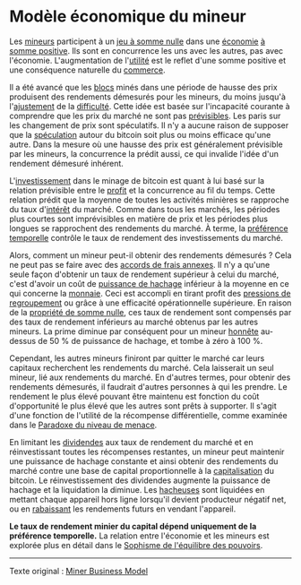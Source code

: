 Modèle économique du mineur
===========================

Les [mineurs](ch101-glossary.md#mineur) participent à un [jeu à somme nulle](https://fr.wikipedia.org/wiki/Jeu_%C3%A0_somme_nulle) dans une [économie](ch101-glossary.md#économie) [à somme positive](https://fr.wikipedia.org/wiki/Gagnant-gagnant). Ils sont en concurrence les uns avec les autres, pas avec l'économie. L'augmentation de l'[utilité](ch101-glossary.md#utilité) est le reflet d'une somme positive et une conséquence naturelle du [commerce](ch101-glossary.md#commerce).

Il a été avancé que les [blocs](ch101-glossary.md#bloc) minés dans une période de hausse des prix produisent des rendements démesurés pour les mineurs, du moins jusqu'à l'[ajustement](ch101-glossary.md#ajustement) de la [difficulté](ch101-glossary.md#difficulté). Cette idée est basée sur l'incapacité courante à comprendre que les prix du marché ne sont pas [prévisibles](https://fr.wikipedia.org/wiki/Th%C3%A9orie_du_chaos). Les paris sur les changement de prix sont spéculatifs. Il n'y a aucune raison de supposer que la [spéculation](ch101-glossary.md#spéculer) autour du bitcoin soit plus ou moins efficace qu'une autre. Dans la mesure où une hausse des prix est généralement prévisible par les mineurs, la concurrence la prédit aussi, ce qui invalide l'idée d'un rendement démesuré inhérent.

L'[investissement](ch101-glossary.md#prêter) dans le minage de bitcoin est quant à lui basé sur la relation prévisible entre le [profit](ch101-glossary.md#profit) et la concurrence au fil du temps. Cette relation prédit que la moyenne de toutes les activités minières se rapproche du taux d'[intérêt](ch101-glossary.md#intérêt) du marché. Comme dans tous les marchés, les périodes plus courtes sont imprévisibles en matière de prix et les périodes plus longues se rapprochent des rendements du marché. À terme, la [préférence temporelle](https://www.wikiberal.org/wiki/Pr%C3%A9f%C3%A9rence_temporelle) contrôle le taux de rendement des investissements du marché.

Alors, comment un mineur peut-il obtenir des rendements démesurés ? Cela ne peut pas se faire avec des [accords de frais annexes](ch081-side-fee-fallacy.md). Il n'y a qu'une seule façon d'obtenir un taux de rendement supérieur à celui du marché, c'est d'avoir un coût de [puissance de hachage](ch101-glossary.md#puissance-de-hachage) inférieur à la moyenne en ce qui concerne la [monnaie](ch101-glossary.md#monnaie). Ceci est accompli en tirant profit des [pressions de regroupement](ch039-pooling-pressure-risk.md) ou grâce à une efficacité opérationnelle supérieure. En raison de la [propriété de somme nulle](ch032-zero-sum-property.md), ces taux de rendement sont compensés par des taux de rendement inférieurs au marché obtenus par les autres mineurs. La prime diminue par conséquent pour un mineur [honnête](ch101-glossary.md#honnête) au-dessus de 50 % de puissance de hachage, et tombe à zéro à 100 %.

Cependant, les autres mineurs finiront par quitter le marché car leurs capitaux recherchent les rendements du marché. Cela laisserait un seul mineur, lié aux rendements du marché. En d'autres termes, pour obtenir des rendements démesurés, il faudrait d'autres personnes à qui les prendre. Le rendement le plus élevé pouvant être maintenu est fonction du coût d'opportunité le plus élevé que les autres sont prêts à supporter. Il s'agit d'une fonction de l'utilité de la récompense différentielle, comme examinée dans le [Paradoxe du niveau de menace](ch033-threat-level-paradox.md).

En limitant les [dividendes](https://fr.wikipedia.org/wiki/Dividende) aux taux de rendement du marché et en réinvestissant toutes les récompenses restantes, un mineur peut maintenir une puissance de hachage constante et ainsi obtenir des rendements du marché contre une base de capital proportionnelle à la [capitalisation](ch101-glossary.md#capitalisation) du bitcoin. Le réinvestissement des dividendes augmente la puissance de hachage et la liquidation la diminue. Les [hacheuses](ch101-glossary.md#hacheuse) sont liquidées en mettant chaque appareil hors ligne lorsqu'il devient producteur négatif net, ou en [rabaissant](https://fr.wikipedia.org/wiki/Valeur_actuelle_nette) les rendements futurs en vendant l'appareil.

**Le taux de rendement minier du capital dépend uniquement de la préférence temporelle.** La relation entre l'économie et les mineurs est explorée plus en détail dans le [Sophisme de l'équilibre des pouvoirs](ch042-balance-of-power-fallacy.md).

---

Texte original : [Miner Business Model](https://github.com/libbitcoin/libbitcoin-system/wiki/Miner-Business-Model)